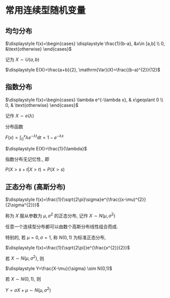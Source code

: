 # 常用连续型随机变量

## 均匀分布

$\displaystyle f(x)=\begin{cases} \displaystyle \frac{1}{b-a}, &x\in [a,b] \\ 0, &\text{otherwise} \end{cases}$

记为 $X \sim U(a,b)$

$\displaystyle E(X)=\frac{a+b}{2}, \mathrm{Var}(X)=\frac{(b-a)^{2}}{12}$

<!-- ---

$\displaystyle \max(X, 1-X)=\begin{cases} 1-X, &X<0.5 \\ X, &X\geqslant 0.5 \end{cases}$

$\displaystyle E(X)=\int_{0}^{\frac{1}{2}}\lambda^{1-x}\mathrm{d}x+\int_{\frac{1}{2}}^{1}\lambda^{x}\mathrm{d}x=\begin{cases} \frac{- 2\sqrt{\lambda} + 2\lambda}{\log{\left(\lambda \right)}} & \text{for}\: \lambda > 0 \wedge \lambda \neq 1 \\ 1 & \text{otherwise} \end{cases}$ -->

## 指数分布

$\displaystyle f(x)=\begin{cases} \lambda e^{-\lambda x}, & x\geqslant 0 \\ 0, & \text{otherwise} \end{cases}$

记作 $\displaystyle X\sim e(\lambda)$

分布函数

$\displaystyle F(x)=\int_{0}^{x}\lambda e^{-\lambda t}\mathrm{d}t=1-e^{-\lambda x}$

$\displaystyle E(X)=\frac{1}{\lambda}$

指数分布无记忆性., 即

$\displaystyle P(X>s+t|X>t)=P(X>s)$


## 正态分布 (高斯分布)

$\displaystyle f(x)=\frac{1}{\sqrt{2\pi}\sigma}e^{\frac{(x-\mu)^{2}}{2\sigma^{2}}}$

称为 $X$ 服从参数为 $\mu, \sigma^{2}$ 的正态分布, 记作 $X\sim N(\mu, \sigma^{2})$

任意一个连续型分布都可以由数个高斯分布线性组合而成.

特别的, 若 $\mu=0, \sigma=1$, 称 $N(0,1)$ 为标准正态分布,

$\displaystyle f(x)=\frac{1}{\sqrt{2\pi}}e^{\frac{x^{2}}{2}}$

若 $X \sim N(\mu, \sigma^{2})$, 则

$\displaystyle Y=\frac{X-\mu}{\sigma} \sim N(0,1)$

若 $X \sim N(0,1)$, 则

$\displaystyle Y=\sigma X+\mu \sim N(\mu, \sigma^{2})$

